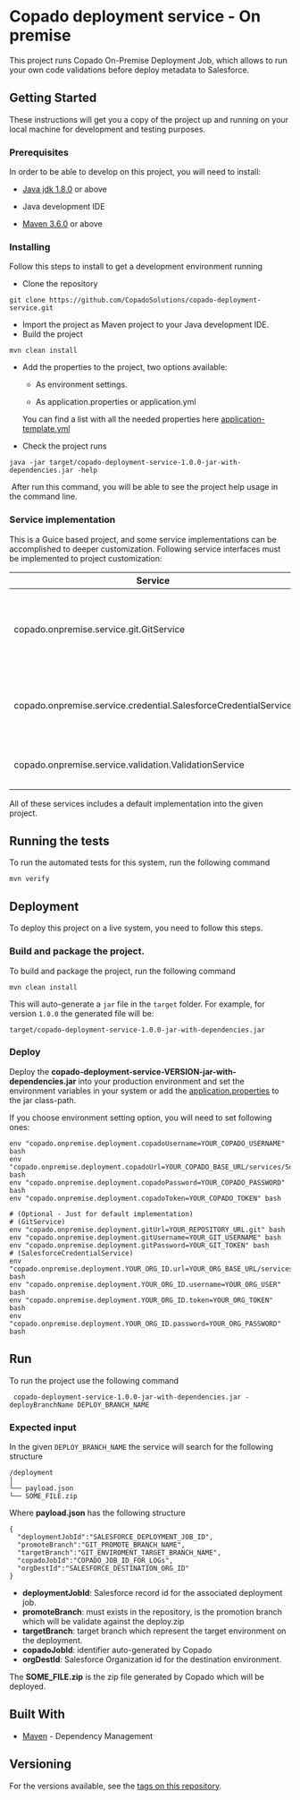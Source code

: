 # Copado deployment service - On premise

This project runs Copado On-Premise Deployment Job, which allows to run your own code validations before deploy metadata to Salesforce.



## Getting Started

These instructions will get you a copy of the project up and running on your local machine for development and testing purposes. 

### Prerequisites

In order to be able to develop on this project, you will need to install:

* [Java jdk 1.8.0](https://www.oracle.com/technetwork/java/javase/downloads/jdk8-downloads-2133151.html) or above

* Java development IDE

* [Maven 3.6.0](https://maven.apache.org/download.cgi)  or above


### Installing

Follow this steps to install to get a development environment running

* Clone the repository

```
git clone https://github.com/CopadoSolutions/copado-deployment-service.git
```

* Import the project as Maven project to your Java development IDE.
* Build the project

```
mvn clean install
```

* Add the properties to the project, two options available:

  * As environment settings. 

  * As application.properties or application.yml

  You can find a list with all the needed properties here [application-template.yml](./src/main/resources/application-template.yml)

* Check the project runs

```
java -jar target/copado-deployment-service-1.0.0-jar-with-dependencies.jar -help
```

​	After run this command, you will be able to see the project help usage in the command line.



### Service implementation

This is a Guice based project, and some service implementations can be accomplished to deeper customization. Following service interfaces must be implemented to project customization:

| Service                                                      | Description                                                  |
| ------------------------------------------------------------ | ------------------------------------------------------------ |
| copado.onpremise.service.git.GitService                      | Git client that allows to connect and execute actions in your git repository. |
| copado.onpremise.service.credential.SalesforceCredentialService | Service that allows to retrieve the   credentials for your organizations. |
| copado.onpremise.service.validation.ValidationService        | Service that will allow or deny the deployment.              |

All of these services includes a default implementation into the given project.



## Running the tests

To run the automated tests for this system, run the following command

```
mvn verify
```



## Deployment

To deploy this project on a live system, you need to follow this steps.



### Build and package the project. 

To build and package the project, run the following command

```
mvn clean install
```

This will auto-generate a `jar` file in the `target` folder. For example, for version `1.0.0` the generated file will be:

```target/copado-deployment-service-1.0.0-jar-with-dependencies.jar ```



### Deploy

Deploy the **copado-deployment-service-VERSION-jar-with-dependencies.jar** into your production environment and set the environment variables in your system or add the [application.properties](./src/main/resources/application-template.properties) to the jar class-path.

If you choose environment setting option, you will need to set following ones:

``` 
env "copado.onpremise.deployment.copadoUsername=YOUR_COPADO_USERNAME" bash
env "copado.onpremise.deployment.copadoUrl=YOUR_COPADO_BASE_URL/services/Soap/u/43.0" bash
env "copado.onpremise.deployment.copadoPassword=YOUR_COPADO_PASSWORD" bash
env "copado.onpremise.deployment.copadoToken=YOUR_COPADO_TOKEN" bash

# (Optional - Just for default implementation)
# (GitService)
env "copado.onpremise.deployment.gitUrl=YOUR_REPOSITORY_URL.git" bash
env "copado.onpremise.deployment.gitUsername=YOUR_GIT_USERNAME" bash
env "copado.onpremise.deployment.gitPassword=YOUR_GIT_TOKEN" bash
# (SalesforceCredentialService)
env "copado.onpremise.deployment.YOUR_ORG_ID.url=YOUR_ORG_BASE_URL/services/Soap/u/43.0" bash
env "copado.onpremise.deployment.YOUR_ORG_ID.username=YOUR_ORG_USER" bash
env "copado.onpremise.deployment.YOUR_ORG_ID.token=YOUR_ORG_TOKEN" bash
env "copado.onpremise.deployment.YOUR_ORG_ID.password=YOUR_ORG_PASSWORD" bash
```



## Run

To run the project use the following command

``` copado-deployment-service-1.0.0-jar-with-dependencies.jar -deployBranchName DEPLOY_BRANCH_NAME```



### Expected input

In the given `DEPLOY_BRANCH_NAME` the service will search for the following structure

```
/deployment
│
└── payload.json
└── SOME_FILE.zip
```



Where **payload.json** has the following structure

```
{
  "deploymentJobId":"SALESFORCE_DEPLOYMENT_JOB_ID",
  "promoteBranch":"GIT_PROMOTE_BRANCH_NAME",
  "targetBranch":"GIT_ENVIROMENT_TARGET_BRANCH_NAME",
  "copadoJobId":"COPADO_JOB_ID_FOR_LOGs",
  "orgDestId":"SALESFORCE_DESTINATION_ORG_ID"
}
```

* **deploymentJobId**: Salesforce record id for the associated deployment job.
* **promoteBranch**: must exists in the repository, is the promotion branch which will be validate against the deploy.zip
* **targetBranch**: target branch which represent the target environment on the deployment.
* **copadoJobId**: identifier auto-generated by Copado 
* **orgDestId**: Salesforce Organization id for the destination environment.



The **SOME_FILE.zip** is the zip file generated by Copado which will be deployed.



## Built With

* [Maven](https://maven.apache.org/) - Dependency Management


## Versioning

For the versions available, see the [tags on this repository](https://github.com/CopadoSolutions/copado-deployment-service/tags). 



